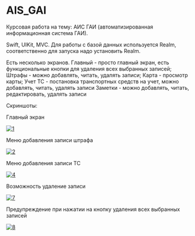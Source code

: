 # AIS_GAI
Курсовая работа на тему: АИС ГАИ (автоматизированная информационная система ГАИ).

Swift, UIKit, MVC.
Для работы с базой данных используется Realm, соответственно для запуска надо установить Realm.

Есть несколько экранов.
Главный - просто главный экран, есть функциональные кнопки для удаления всех выбранных записей;
Штрафы - можно добавлять, читать, удалять записи;
Карта - просмотр карты;
Учет ТС - постановка транспортных средств на учет, можно добавлять, читать, удалять записи
Заметки - можно добавлять, читать, редактировать, удалять записи

Скриншоты:

Главный экран

<a href="https://ibb.co/kDNw57H"><img src="https://i.ibb.co/YdH1PCR/1.png" alt="1" border="0"></a>

Меню добавления записи штрафа

<a href="https://imgbb.com/"><img src="https://i.ibb.co/RbKfWtp/2.png" alt="2" border="0"></a>

Меню добавления записи ТС

<a href="https://ibb.co/TrkB7jv"><img src="https://i.ibb.co/QXfFTSb/4.png" alt="4" border="0"></a>

Возможность удаление записи

<a href="https://imgbb.com/"><img src="https://i.ibb.co/Y73g5fJ/7.png" alt="7" border="0"></a>

Предупреждение при нажатии на кнопку удаления всех выбранных записей

<a href="https://ibb.co/ZfDWvCP"><img src="https://i.ibb.co/NFBZfzP/8.png" alt="8" border="0"></a>
